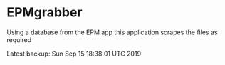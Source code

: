 # EPMgrabber
Using a database from the EPM app this application scrapes the files as required


Latest backup: Sun Sep 15 18:38:01 UTC 2019
